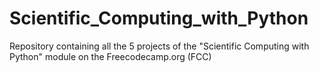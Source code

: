 # Scientific_Computing_with_Python
Repository containing all the 5 projects of the "Scientific Computing with Python" module on the Freecodecamp.org (FCC)
